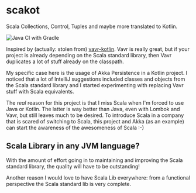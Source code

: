 # scakot

Scala Collections, Control, Tuples and maybe more translated to Kotlin.

![Java CI with Gradle](https://github.com/jvorhauer/scakot/workflows/Java%20CI%20with%20Gradle/badge.svg)

Inspired by (actually: stolen from) [vavr-kotlin](https://github.com/vavr-io/vavr-kotlin). Vavr is really great, but if your
project is already depending on the Scala standard library, then Vavr duplicates a lot of stuff already on the classpath.

My specific case here is the usage of Akka Persistence in a Kotlin project. I noticed that a lot of IntelliJ suggestions included
classes and objects from the Scala standard library and I started experimenting with replacing Vavr stuff with Scala equivalents.

The *real* reason for this project is that I miss Scala when I'm forced to use Java or Kotlin. The latter is way better than
Java, even with Lombok and Vavr, but still leaves much to be desired. To introduce Scala in a company that is scared of 
switching to Scala, this project and Akka (as an example) can start the awareness of the awesomeness of Scala :-) 

## Scala Library in any JVM language?

With the amount of effort going in to maintaining and improving the Scala standard library, the quality will have to 
be outstanding! 

Another reason I would love to have Scala Lib everywhere: from a functional perspective the Scala standard lib is very
complete. 
